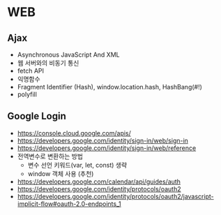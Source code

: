 # WEB

## Ajax

- Asynchronous JavaScript And XML
- 웹 서버와의 비동기 통신
- fetch API
- 익명함수
- Fragment Identifier (Hash), window.location.hash, HashBang(#!)
- polyfill

## Google Login

- https://console.cloud.google.com/apis/
- https://developers.google.com/identity/sign-in/web/sign-in
- https://developers.google.com/identity/sign-in/web/reference
- 전역변수로 변환하는 방법
  - 변수 선언 키워드(var, let, const) 생략
  - window 객체 사용 (추천)
- https://developers.google.com/calendar/api/guides/auth
- https://developers.google.com/identity/protocols/oauth2
- https://developers.google.com/identity/protocols/oauth2/javascript-implicit-flow#oauth-2.0-endpoints_1
